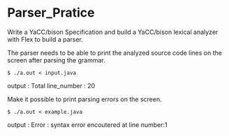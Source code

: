 # Parser_Pratice

Write a YaCC/bison Specification and build a YaCC/bison lexical analyzer with Flex to build a parser. 
 
The parser needs to be able to print the analyzed source code lines on the screen after parsing the grammar.

    $ ./a.out < input.java

output :
    Total line_number : 20
    
Make it possible to print parsing errors on the screen.

    $ ./a.out < example.java

output :
    Error : syntax error encoutered at line number:1
